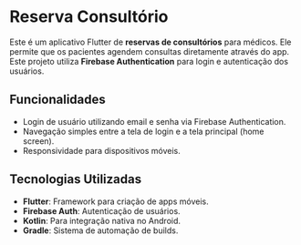 # Reserva Consultório

Este é um aplicativo Flutter de **reservas de consultórios** para médicos. Ele permite que os pacientes agendem consultas diretamente através do app. Este projeto utiliza **Firebase Authentication** para login e autenticação dos usuários.

## Funcionalidades

- Login de usuário utilizando email e senha via Firebase Authentication.
- Navegação simples entre a tela de login e a tela principal (home screen).
- Responsividade para dispositivos móveis.

## Tecnologias Utilizadas

- **Flutter**: Framework para criação de apps móveis.
- **Firebase Auth**: Autenticação de usuários.
- **Kotlin**: Para integração nativa no Android.
- **Gradle**: Sistema de automação de builds.
